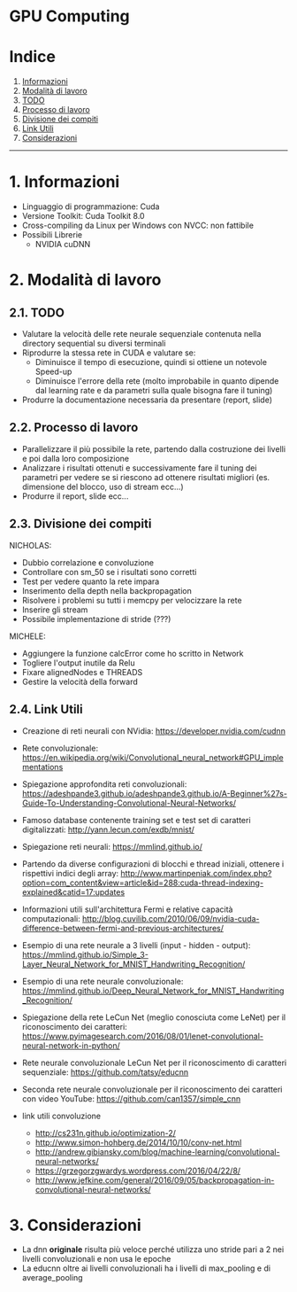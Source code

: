 GPU Computing
================

# Indice

1. [Informazioni](#1-informazioni)
2. [Modalità di lavoro](#2-modalità-di-lavoro)
  1. [TODO](#21-todo)
  2. [Processo di lavoro](#22-processo-di-lavoro)
  3. [Divisione dei compiti](#23-divisione-dei-compiti)
  4. [Link Utili](#24-link-utili)
3. [Considerazioni](#3-considerazioni)


-----------------

# 1. Informazioni

- Linguaggio di programmazione: Cuda
- Versione Toolkit: Cuda Toolkit 8.0
- Cross-compiling da Linux per Windows con NVCC: non fattibile
- Possibili Librerie
    - NVIDIA cuDNN

# 2. Modalità di lavoro

## 2.1. TODO

- Valutare la velocità delle rete neurale sequenziale contenuta nella directory sequential su diversi terminali
- Riprodurre la stessa rete in CUDA e valutare se:
    - Diminuisce il tempo di esecuzione, quindi si ottiene un notevole Speed-up
    - Diminuisce l'errore della rete (molto improbabile in quanto dipende dal learning rate e da parametri sulla quale bisogna fare il tuning)
- Produrre la documentazione necessaria da presentare (report, slide)

## 2.2. Processo di lavoro

- Parallelizzare il più possibile la rete, partendo dalla costruzione dei livelli e poi dalla loro composizione 
- Analizzare i risultati ottenuti e successivamente fare il tuning dei parametri per vedere se si riescono ad ottenere risultati
migliori (es. dimensione del blocco, uso di stream ecc...)
- Produrre il report, slide ecc...
 

## 2.3. Divisione dei compiti

NICHOLAS:

- Dubbio correlazione e convoluzione
- Controllare con sm_50 se i risultati sono corretti
- Test per vedere quanto la rete impara
- Inserimento della depth nella backpropagation
- Risolvere i problemi su tutti i memcpy per velocizzare la rete
- Inserire gli stream
- Possibile implementazione di stride (???)


MICHELE:

- Aggiungere la funzione calcError come ho scritto in Network
- Togliere l'output inutile da Relu
- Fixare alignedNodes e THREADS
- Gestire la velocità della forward

## 2.4. Link Utili

- Creazione di reti neurali con NVidia: https://developer.nvidia.com/cudnn
- Rete convoluzionale: https://en.wikipedia.org/wiki/Convolutional_neural_network#GPU_implementations
- Spiegazione approfondita reti convoluzionali: https://adeshpande3.github.io/adeshpande3.github.io/A-Beginner%27s-Guide-To-Understanding-Convolutional-Neural-Networks/
- Famoso database contenente training set e test set di caratteri digitalizzati: http://yann.lecun.com/exdb/mnist/
- Spiegazione reti neurali: https://mmlind.github.io/
- Partendo da diverse configurazioni di blocchi e thread iniziali, ottenere i rispettivi indici degli array: http://www.martinpeniak.com/index.php?option=com_content&view=article&id=288:cuda-thread-indexing-explained&catid=17:updates
- Informazioni utili sull'architettura Fermi e relative capacità computazionali: http://blog.cuvilib.com/2010/06/09/nvidia-cuda-difference-between-fermi-and-previous-architectures/


- Esempio di una rete neurale a 3 livelli (input - hidden - output): https://mmlind.github.io/Simple_3-Layer_Neural_Network_for_MNIST_Handwriting_Recognition/
- Esempio di una rete neurale convoluzionale: https://mmlind.github.io/Deep_Neural_Network_for_MNIST_Handwriting_Recognition/
- Spiegazione della rete LeCun Net (meglio conosciuta come LeNet) per il riconoscimento dei caratteri: https://www.pyimagesearch.com/2016/08/01/lenet-convolutional-neural-network-in-python/
- Rete neurale convoluzionale LeCun Net per il riconoscimento di caratteri sequenziale: https://github.com/tatsy/educnn
- Seconda rete neurale convoluzionale per il riconoscimento dei caratteri con video YouTube: https://github.com/can1357/simple_cnn


- link utili convoluzione
    - http://cs231n.github.io/optimization-2/
    - http://www.simon-hohberg.de/2014/10/10/conv-net.html
    - http://andrew.gibiansky.com/blog/machine-learning/convolutional-neural-networks/
    - https://grzegorzgwardys.wordpress.com/2016/04/22/8/
    - http://www.jefkine.com/general/2016/09/05/backpropagation-in-convolutional-neural-networks/

# 3. Considerazioni

- La dnn **originale** risulta più veloce perché utilizza uno stride pari a 2 nei livelli convoluzionali e non usa le epoche
- La educnn oltre ai livelli convoluzionali ha i livelli di max_pooling e di average_pooling
